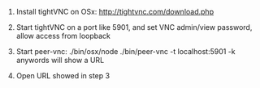 1. Install tightVNC on OSx: http://tightvnc.com/download.php

2. Start tightVNC on a port like 5901, and set VNC admin/view password, allow access from loopback

3. Start peer-vnc: ./bin/osx/node ./bin/peer-vnc -t localhost:5901 -k anywords will show a URL

4. Open URL showed in step 3


